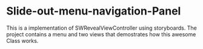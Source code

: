 Slide-out-menu-navigation-Panel
===============================

This is a implementation of SWRevealViewController using storyboards. The project contains a menu and two views that demostrates how this awesome Class works.
